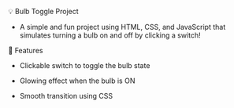 💡 Bulb Toggle Project

- A simple and fun project using HTML, CSS, and JavaScript that simulates turning a bulb on and off by clicking a switch!

🔧 Features

- Clickable switch to toggle the bulb state

- Glowing effect when the bulb is ON

- Smooth transition using CSS
